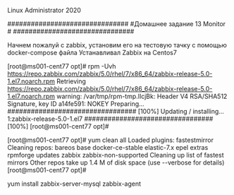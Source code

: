 
Linux Administrator 2020

   ###############################
   #Домашнее задание 13 Monitor  #
   ###############################


Начнем пожалуй с zabbix, установим его на тестовую тачку с помощью docker-compose файла
Устанавливал Zabbix на Centos7



[root@ms001-cent77 opt]# rpm -Uvh https://repo.zabbix.com/zabbix/5.0/rhel/7/x86_64/zabbix-release-5.0-1.el7.noarch.rpm
Retrieving https://repo.zabbix.com/zabbix/5.0/rhel/7/x86_64/zabbix-release-5.0-1.el7.noarch.rpm
warning: /var/tmp/rpm-tmp.lIcjBk: Header V4 RSA/SHA512 Signature, key ID a14fe591: NOKEY
Preparing...                          ################################# [100%]
Updating / installing...
   1:zabbix-release-5.0-1.el7         ################################# [100%]
[root@ms001-cent77 opt]# 


[root@ms001-cent77 opt]# yum clean all
Loaded plugins: fastestmirror
Cleaning repos: bareos base docker-ce-stable elastic-7.x epel extras rpmforge updates zabbix zabbix-non-supported
Cleaning up list of fastest mirrors
Other repos take up 1.4 M of disk space (use --verbose for details)
[root@ms001-cent77 opt]# 


yum install zabbix-server-mysql zabbix-agent

